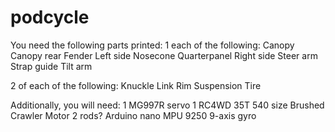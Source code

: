# podcycle
You need the following parts printed:
1 each of the following:
Canopy
Canopy rear
Fender
Left side
Nosecone
Quarterpanel
Right side
Steer arm
Strap guide
Tilt arm

2 of each of the following:
Knuckle Link
Rim
Suspension
Tire

Additionally, you will need:
1 MG997R servo
1 RC4WD 35T 540 size Brushed Crawler Motor
2 rods?
Arduino nano
MPU 9250 9-axis gyro
